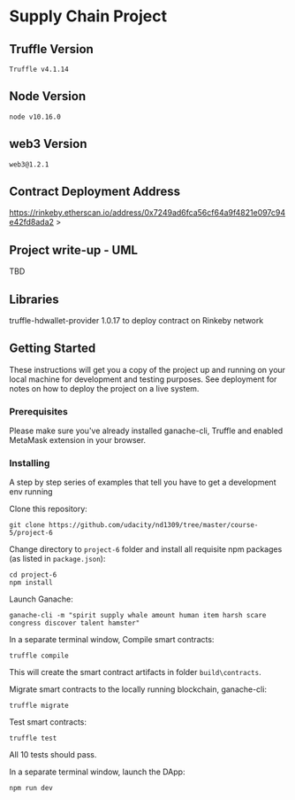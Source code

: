 # Supply Chain Project

## Truffle Version
>
    Truffle v4.1.14
>

## Node Version
>
    node v10.16.0
>

## web3 Version
>
    web3@1.2.1
>
## Contract Deployment Address
>
https://rinkeby.etherscan.io/address/0x7249ad6fca56cf64a9f4821e097c94e42fd8ada2 >

## Project write-up - UML
TBD

## Libraries
truffle-hdwallet-provider 1.0.17 to deploy contract on Rinkeby network


## Getting Started

These instructions will get you a copy of the project up and running on your local machine for development and testing purposes. See deployment for notes on how to deploy the project on a live system.

### Prerequisites

Please make sure you've already installed ganache-cli, Truffle and enabled MetaMask extension in your browser.

### Installing

A step by step series of examples that tell you have to get a development env running

Clone this repository:

```
git clone https://github.com/udacity/nd1309/tree/master/course-5/project-6
```

Change directory to ```project-6``` folder and install all requisite npm packages (as listed in ```package.json```):

```
cd project-6
npm install
```

Launch Ganache:

```
ganache-cli -m "spirit supply whale amount human item harsh scare congress discover talent hamster"
```

In a separate terminal window, Compile smart contracts:

```
truffle compile
```

This will create the smart contract artifacts in folder ```build\contracts```.

Migrate smart contracts to the locally running blockchain, ganache-cli:

```
truffle migrate
```

Test smart contracts:

```
truffle test
```

All 10 tests should pass.

In a separate terminal window, launch the DApp:

```
npm run dev
```
